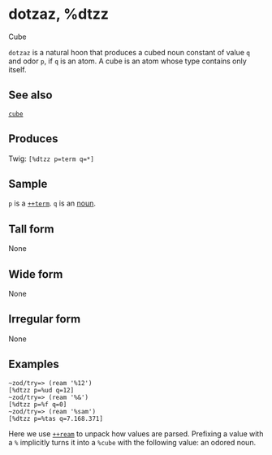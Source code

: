 dotzaz, %dtzz
======================

Cube

`dotzaz` is a natural hoon that produces a cubed noun constant of value
`q` and odor `p`, if `q` is an atom. A cube is an atom whose type
contains only itself.

See also
--------

[`cube`]()

Produces
--------

Twig: `[%dtzz p=term q=*]`

Sample
------

`p` is a [`++term`](). `q` is an [noun]().

Tall form
---------

None

Wide form
---------

None

Irregular form
--------------

None

Examples
--------

    ~zod/try=> (ream '%12')
    [%dtzz p=%ud q=12]
    ~zod/try=> (ream '%&')
    [%dtzz p=%f q=0]
    ~zod/try=> (ream '%sam')
    [%dtzz p=%tas q=7.168.371]

Here we use [`++ream`]() to unpack how values are parsed. Prefixing a
value with a `%` implicitly turns it into a `%cube` with the following
value: an odored noun.
